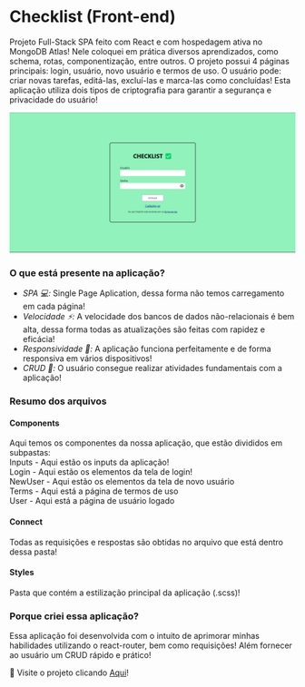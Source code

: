 # Checklist (Front-end)
Projeto Full-Stack SPA feito com React e com hospedagem ativa no MongoDB Atlas! Nele coloquei em prática diversos aprendizados, como schema, rotas, componentização, entre outros. O projeto possui 4 páginas principais: login, usuário, novo usuário e termos de uso. O usuário pode: criar novas tarefas, editá-las, excluí-las e marca-las como concluídas! Esta aplicação utiliza dois tipos de criptografia para garantir a segurança e privacidade do usuário!

<p align="center">
<img src="https://github.com/Arthur-Candeia/checklist-frontend/blob/master/public/imgToReadme.png" >
</p>

### O que está presente na aplicação?
 - _SPA 💻:_ Single Page Aplication, dessa forma não temos carregamento em cada página!
 - _Velocidade ⚡:_ A velocidade dos bancos de dados não-relacionais é bem alta, dessa forma todas as atualizações são feitas com rapidez e eficácia!
 - _Responsividade 📱:_ A aplicação funciona perfeitamente e de forma responsiva em vários dispositivos!
 - _CRUD 👤:_ O usuário consegue realizar atividades fundamentais com a aplicação!

### Resumo dos arquivos

#### Components
Aqui temos os componentes da nossa aplicação, que estão divididos em subpastas: <br />
Inputs - Aqui estão os inputs da aplicação! <br />
Login - Aqui estão os elementos da tela de login! <br />
NewUser - Aqui estão os elementos da tela de novo usuário <br />
Terms - Aqui está a página de termos de uso <br />
User - Aqui está a página de usuário logado <br />

#### Connect
Todas as requisições e respostas são obtidas no arquivo que está dentro dessa pasta!

#### Styles
Pasta que contém a estilização principal da aplicação (.scss)!

### Porque criei essa aplicação?
Essa aplicação foi desenvolvida com o intuito de aprimorar minhas habilidades utilizando o react-router, bem como requisições! Além fornecer ao usuário um CRUD rápido e prático!

📄 Visite o projeto clicando [Aqui](https://checklist-fullstack-arthur-candeia.vercel.app/)!